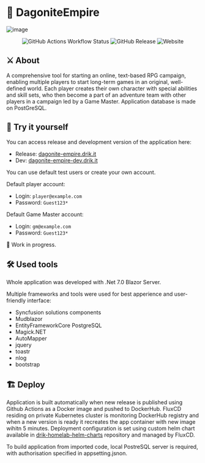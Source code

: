 # 👑 DagoniteEmpire
![image](https://github.com/KrystianKempski/DagoniteEmpire/assets/19647553/36e5a213-fd3d-4849-bae7-826be70e2f0f)

<div align="center">
<img alt="GitHub Actions Workflow Status" src="https://img.shields.io/github/actions/workflow/status/KrystianKempski/DagoniteEmpire/docker-image.yml?style=for-the-badge&logo=github-actions&logoColor=white">
<img alt="GitHub Release" src="https://img.shields.io/github/v/release/KrystianKempski/DagoniteEmpire?style=for-the-badge&logo=github&logoColor=white">
<img alt="Website" src="https://img.shields.io/website?url=https%3A%2F%2Fdagonite-empire.drik.it&style=for-the-badge&logo=kubernetes&logoColor=white&label=demo%20website">
</div>

## ⚔️ About
A comprehensive tool for starting an online, text-based RPG campaign, enabling multiple players to start long-term games in an original, well-defined world. Each player creates their own character with special abilities and skill sets, who then become a part of an adventure team with other players in a campaign led by a Game Master. 
Application database is made on PostGreSQL.

## 🎲 Try it yourself
You can access release and development version of the application here:
  - Release: [dagonite-empire.drik.it](https://dagonite-empire.drik.it)
  - Dev: [dagonite-empire-dev.drik.it](https://dagonite-empire-dev.drik.it)

You can use default test users or create your own account.

Default player account:
  - Login: `player@example.com`
  - Password: `Guest123*`

Default Game Master account:
  - Login: `gm@example.com`
  - Password: `Guest123*`

🚧 Work in progress.

## 🛠️ Used tools  
Whole application was developed with .Net 7.0 Blazor Server.

Multiple frameworks and tools were used for best apperience and user-friendly interface:
  - Syncfusion solutions components
  - Mudblazor
  - EntityFrameworkCore PostgreSQL
  - Magick.NET
  - AutoMapper
  - jquery
  - toastr
  - nlog
  - bootstrap

## 🏗️ Deploy
Application is built automatically when new release is published using Github Actions as a Docker image and pushed to DockerHub. FluxCD residing on private Kubernetes cluster is monitoring DockerHub registry and when a new version is ready it recreates the app container with new image wihitn 5 minutes. Deployment configuration is set using custom helm chart available in [drik-homelab-helm-charts](https://github.com/drikqlis/drik-homelab-helm-charts) repository and managed by FluxCD.

To build application from imported code, local PostreSQL server is required, with authorisation specified in appsetting.jsnon.
 
